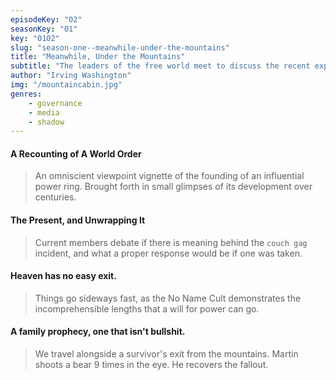 ```yaml
---
episodeKey: "02"
seasonKey: "01"
key: "0102"
slug: "season-one--meanwhile-under-the-mountains"
title: "Meanwhile, Under the Mountains"
subtitle: "The leaders of the free world meet to discuss the recent exposition."
author: "Irving Washington"
img: "/mountaincabin.jpg"
genres: 
    - governance
    - media
    - shadow
---
```


#### A Recounting of A World Order

> An omniscient viewpoint vignette of the founding of an influential power ring. Brought forth in small glimpses of its development over centuries.

#### The Present, and Unwrapping It

> Current members debate if there is meaning behind the `couch gag` incident, and what a proper response would be if one was taken.

#### Heaven has no easy exit.

> Things go sideways fast, as the No Name Cult demonstrates the incomprehensible lengths that a will for power can go.

#### A family prophecy, one that isn't bullshit.

> We travel alongside a survivor's exit from the mountains.
> Martin shoots a bear 9 times in the eye.
> He recovers the fallout.